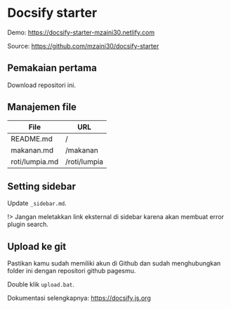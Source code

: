 # Docsify starter

Demo: <https://docsify-starter-mzaini30.netlify.com>

Source: <https://github.com/mzaini30/docsify-starter>

## Pemakaian pertama

Download repositori ini.

## Manajemen file

| File | URL |
|-|-|
| README.md | / |
| makanan.md | /makanan |
| roti/lumpia.md | /roti/lumpia |

## Setting sidebar

Update `_sidebar.md`.

!> Jangan meletakkan link eksternal di sidebar karena akan membuat error plugin search.

## Upload ke git 

Pastikan kamu sudah memiliki akun di Github dan sudah menghubungkan folder ini dengan repositori github pagesmu.

Double klik `upload.bat`.

Dokumentasi selengkapnya: <https://docsify.js.org>